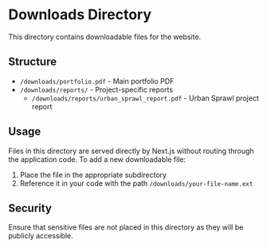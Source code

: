 # Downloads Directory

This directory contains downloadable files for the website.

## Structure

- `/downloads/portfolio.pdf` - Main portfolio PDF
- `/downloads/reports/` - Project-specific reports
  - `/downloads/reports/urban_sprawl_report.pdf` - Urban Sprawl project report

## Usage

Files in this directory are served directly by Next.js without routing through the application code. To add a new downloadable file:

1. Place the file in the appropriate subdirectory
2. Reference it in your code with the path `/downloads/your-file-name.ext`

## Security

Ensure that sensitive files are not placed in this directory as they will be publicly accessible. 